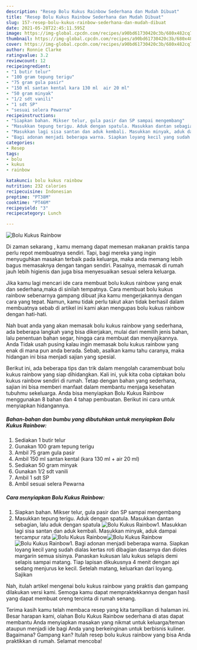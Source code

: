 ```yaml
---
description: "Resep Bolu Kukus Rainbow Sederhana dan Mudah Dibuat"
title: "Resep Bolu Kukus Rainbow Sederhana dan Mudah Dibuat"
slug: 157-resep-bolu-kukus-rainbow-sederhana-dan-mudah-dibuat
date: 2021-05-28T22:45:11.595Z
image: https://img-global.cpcdn.com/recipes/a90bd61730420c3b/680x482cq70/bolu-kukus-rainbow-foto-resep-utama.jpg
thumbnail: https://img-global.cpcdn.com/recipes/a90bd61730420c3b/680x482cq70/bolu-kukus-rainbow-foto-resep-utama.jpg
cover: https://img-global.cpcdn.com/recipes/a90bd61730420c3b/680x482cq70/bolu-kukus-rainbow-foto-resep-utama.jpg
author: Ronnie Clarke
ratingvalue: 3.2
reviewcount: 12
recipeingredient:
- "1 butir telur"
- "100 gram tepung terigu"
- "75 gram gula pasir"
- "150 ml santan kental kara 130 ml  air 20 ml"
- "50 gram minyak"
- "1/2 sdt vanili"
- "1 sdt SP"
- "sesuai selera Pewarna"
recipeinstructions:
- "Siapkan bahan. Mikser telur, gula pasir dan SP sampai mengembang"
- "Masukkan tepung terigu. Aduk dengan spatula. Masukkan dantan sebagian, lalu aduk dengan spatula"
- "Masukkan lagi sisa santan dan aduk kembali. Masukkan minyak, aduk dampai tercampur rata"
- "Bagi adonan menjadi beberapa warna. Siapkan loyang kecil yang sudah dialas kertas roti dibagian dasarnya dan dioles margarin semua sisinya. Panaskan kukusan lalu kukus selapis demi selapis sampai matang. Tiap lapisan dikukusnya 4 menit dengan api sedang menjurus ke kecil. Setelah matang, keluarkan dari loyang. Sajikan"
categories:
- Resep
tags:
- bolu
- kukus
- rainbow

katakunci: bolu kukus rainbow 
nutrition: 232 calories
recipecuisine: Indonesian
preptime: "PT38M"
cooktime: "PT46M"
recipeyield: "3"
recipecategory: Lunch

---
```



![Bolu Kukus Rainbow](https://img-global.cpcdn.com/recipes/a90bd61730420c3b/680x482cq70/bolu-kukus-rainbow-foto-resep-utama.jpg)

Di zaman  sekarang , kamu memang dapat memesan makanan praktis tanpa perlu repot membuatnya sendiri. Tapi, bagi mereka yang ingin menyuguhkan masakan terbaik pada keluarga, maka anda memang lebih bagus memasaknya dengan tangan sendiri. Pasalnya, memasak di rumah jauh lebih higienis dan juga bisa menyesuaikan sesuai selera keluarga.

Jika kamu lagi mencari ide cara membuat bolu kukus rainbow yang enak dan sederhana,maka di sinilah tempatnya. Cara membuat bolu kukus rainbow  sebenarnya gampang dibuat jika kamu mengerjakannya dengan cara yang tepat. Namun, kamu tidak perlu takut akan tidak berhasil dalam membuatnya 
sebab di artikel ini kami akan mengupas bolu kukus rainbow dengan hati-hati.  



Nah buat anda yang akan memasak bolu kukus rainbow yang sederhana, ada beberapa langkah yang bisa dikerjakan, mulai dari memilih jenis bahan, lalu penentuan bahan segar, hingga cara membuat dan menyajikannya. Anda Tidak usah pusing kalau ingin memasak bolu kukus rainbow yang enak di mana pun anda berada. Sebab, asalkan kamu  tahu caranya, maka hidangan ini bisa menjadi sajian yang spesial.

Berikut ini, ada beberapa tips dan trik dalam mengolah caramembuat bolu kukus rainbow yang siap dihidangkan. Kali ini, yuk kita coba ciptakan bolu kukus rainbow sendiri di rumah. Tetap dengan bahan yang sederhana, sajian ini bisa memberi manfaat dalam membantu menjaga kesehatan tubuhmu sekeluarga. Anda bisa menyiapkan Bolu Kukus Rainbow menggunakan 8 bahan dan 4 tahap pembuatan. Berikut ini cara untuk menyiapkan hidangannya.

<!--inarticleads1-->

##### Bahan-bahan dan bumbu yang dibutuhkan untuk menyiapkan Bolu Kukus Rainbow:

1. Sediakan 1 butir telur
1. Gunakan 100 gram tepung terigu
1. Ambil 75 gram gula pasir
1. Ambil 150 ml santan kental (kara 130 ml + air 20 ml)
1. Sediakan 50 gram minyak
1. Gunakan 1/2 sdt vanili
1. Ambil 1 sdt SP
1. Ambil sesuai selera Pewarna




<!--inarticleads2-->

##### Cara menyiapkan Bolu Kukus Rainbow:

1. Siapkan bahan. Mikser telur, gula pasir dan SP sampai mengembang
1. Masukkan tepung terigu. Aduk dengan spatula. Masukkan dantan sebagian, lalu aduk dengan spatula
<img src="//assets-global.cpcdn.com/assets/icons/button_play-2c75c40dde080a61004c1f40b05d8f140eaff45d7e9e6481dc71c63d2e7c4909.png" alt="Bolu Kukus Rainbow">1. Masukkan lagi sisa santan dan aduk kembali. Masukkan minyak, aduk dampai tercampur rata
<img src="//assets-global.cpcdn.com/assets/icons/button_play-2c75c40dde080a61004c1f40b05d8f140eaff45d7e9e6481dc71c63d2e7c4909.png" alt="Bolu Kukus Rainbow"><img src="//assets-global.cpcdn.com/assets/icons/button_play-2c75c40dde080a61004c1f40b05d8f140eaff45d7e9e6481dc71c63d2e7c4909.png" alt="Bolu Kukus Rainbow"><img src="//assets-global.cpcdn.com/assets/icons/button_play-2c75c40dde080a61004c1f40b05d8f140eaff45d7e9e6481dc71c63d2e7c4909.png" alt="Bolu Kukus Rainbow">1. Bagi adonan menjadi beberapa warna. Siapkan loyang kecil yang sudah dialas kertas roti dibagian dasarnya dan dioles margarin semua sisinya. Panaskan kukusan lalu kukus selapis demi selapis sampai matang. Tiap lapisan dikukusnya 4 menit dengan api sedang menjurus ke kecil. Setelah matang, keluarkan dari loyang. Sajikan




Nah, itulah artikel mengenai  bolu kukus rainbow  yang praktis dan gampang dilakukan versi kami. Semoga kamu dapat mempraktekkannya dengan hasil yang dapat membuat oreng tercinta di rumah senang. 

Terima kasih kamu telah membaca resep yang kita tampilkan di halaman ini. Besar harapan kami, olahan  Bolu Kukus Rainbow sederhana di atas dapat membantu Anda menyiapkan masakan yang nikmat untuk keluarga/teman ataupun menjadi ide bagi Anda yang berkeinginan untuk berbisnis kuliner. Bagaimana? Gampang kan? Itulah resep bolu kukus rainbow yang bisa Anda praktikkan di rumah. Selamat mencoba!

